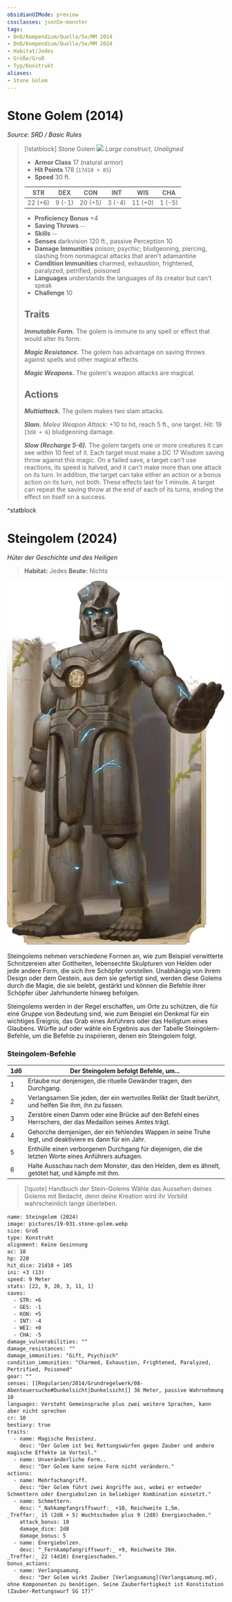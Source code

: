 ```yaml
---
obsidianUIMode: preview
cssclasses: json5e-monster
tags:
- DnD/Kompendium/Quelle/5e/MM 2014
- DnD/Kompendium/Quelle/5e/MM 2024
- Habitat/Jedes
- Größe/Groß
- Typ/Konstrukt
aliases:
- Stone Golem
---
```

# Stone Golem (2014)
*Source: SRD / Basic Rules*  

> [!statblock] Stone Golem
> ![](compendium/bestiary/construct/token/stone-golem.png#token)
> *Large construct, Unaligned*
> 
> - **Armor Class** 17  (natural armor)
> - **Hit Points** 178 (`17d10 + 85`)
> - **Speed** 30 ft.
> 
> |STR|DEX|CON|INT|WIS|CHA|
> |:---:|:---:|:---:|:---:|:---:|:---:|
> |22 (+6)| 9 (-1)|20 (+5)| 3 (-4)|11 (+0)| 1 (-5)|
> 
> - **Proficiency Bonus** +4
> - **Saving Throws** ⏤
> - **Skills** ⏤
> - **Senses** darkvision 120 ft., passive Perception 10
> - **Damage Immunities** poison; psychic; bludgeoning, piercing, slashing from nonmagical attacks that aren't adamantine
> - **Condition Immunities** charmed, exhaustion, frightened, paralyzed, petrified, poisoned
> - **Languages** understands the languages of its creator but can't speak
> - **Challenge** 10
> 
> ## Traits
> 
> ***Immutable Form.*** The golem is immune to any spell or effect that would alter its form.
> 
> ***Magic Resistance.*** The golem has advantage on saving throws against spells and other magical effects.
> 
> ***Magic Weapons.*** The golem's weapon attacks are magical.
> 
> ## Actions
> 
> ***Multiattack.*** The golem makes two slam attacks.
> 
> ***Slam.*** *Melee Weapon Attack:* +10 to hit, reach 5 ft., one target. *Hit:* 19 (`3d8 + 6`) bludgeoning damage.
> 
> ***Slow (Recharge 5-6).*** The golem targets one or more creatures it can see within 10 feet of it. Each target must make a DC 17 Wisdom saving throw against this magic. On a failed save, a target can't use reactions, its speed is halved, and it can't make more than one attack on its turn. In addition, the target can take either an action or a bonus action on its turn, not both. These effects last for 1 minute. A target can repeat the saving throw at the end of each of its turns, ending the effect on itself on a success.

^statblock

# Steingolem (2024)
_Hüter der Geschichte und des Heiligen_

>**Habitat:** Jedes
>**Beute:** Nichts

![](pictures/19-031.stone-golem.webp)

Steingolems nehmen verschiedene Formen an, wie zum Beispiel verwitterte Schnitzereien alter Gottheiten, lebensechte Skulpturen von Helden oder jede andere Form, die sich ihre Schöpfer vorstellen. Unabhängig von ihrem Design oder dem Gestein, aus dem sie gefertigt sind, werden diese Golems durch die Magie, die sie belebt, gestärkt und können die Befehle ihrer Schöpfer über Jahrhunderte hinweg befolgen.

Steingolems werden in der Regel erschaffen, um Orte zu schützen, die für eine Gruppe von Bedeutung sind, wie zum Beispiel ein Denkmal für ein wichtiges Ereignis, das Grab eines Anführers oder das Heiligtum eines Glaubens. Würfle auf oder wähle ein Ergebnis aus der Tabelle Steingolem-Befehle, um die Befehle zu inspirieren, denen ein Steingolem folgt.

### Steingolem-Befehle
| 1d6 | Der Steingolem befolgt Befehle, um...                                                                       |
| --- | ----------------------------------------------------------------------------------------------------------- |
| 1   | Erlaube nur denjenigen, die rituelle Gewänder tragen, den Durchgang.                                        |
| 2   | Verlangsamen Sie jeden, der ein wertvolles Relikt der Stadt berührt, und helfen Sie ihm, ihn zu fassen.     |
| 3   | Zerstöre einen Damm oder eine Brücke auf den Befehl eines Herrschers, der das Medaillon seines Amtes trägt. |
| 4   | Gehorche demjenigen, der ein fehlendes Wappen in seine Truhe legt, und deaktiviere es dann für ein Jahr.    |
| 5   | Enthülle einen verborgenen Durchgang für diejenigen, die die letzten Worte eines Anführers aufsagen.        |
| 6   | Halte Ausschau nach dem Monster, das den Helden, dem es ähnelt, getötet hat, und kämpfe mit ihm.            |

>[!quote] Handbuch der Stein-Golems
>Wähle das Aussehen deines Golems mit Bedacht, denn deine Kreation wird ihr Vorbild wahrscheinlich lange überleben.

```statblock
name: Steingolem (2024)
image: pictures/19-031.stone-golem.webp
size: Groß
type: Konstrukt
alignment: Keine Gesinnung
ac: 18
hp: 220
hit_dice: 21d10 + 105
ini: +3 (13)
speed: 9 Meter
stats: [22, 9, 20, 3, 11, 1]
saves:
  - STR: +6
  - GES: -1
  - KON: +5
  - INT: -4
  - WEI: +0
  - CHA: -5
damage_vulnerabilities: ""
damage_resistances: ""
damage_immunities: "Gift, Psychisch"
condition_immunities: "Charmed, Exhaustion, Frightened, Paralyzed, Pertrified, Poisoned"
gear: ""
senses: [[Regularien/2014/Grundregelwerk/08-Abenteuersuche#Dunkelsicht|Dunkelsicht]] 36 Meter, passive Wahrnehmung 10
languages: Versteht Gemeinsprache plus zwei weitere Sprachen, kann aber nicht sprechen
cr: 10
bestiary: true
traits:
  - name: Magische Resistenz.
    desc: "Der Golem ist bei Rettungswürfen gegen Zauber und andere magische Effekte im Vorteil."
  - name: Unveränderliche Form..
    desc: "Der Golem kann seine Form nicht verändern."
actions:
  - name: Mehrfachangriff.
    desc: "Der Golem führt zwei Angriffe aus, wobei er entweder Schmettern oder Energiebolzen in beliebiger Kombination einsetzt."
  - name: Schmettern.
    desc: "_Nahkampfangriffswurf:_ +10, Reichweite 1,5m. _Treffer:_ 15 (2d8 + 5) Wuchtschaden plus 9 (2d8) Energieschaden."
    attack_bonus: 10
    damage_dice: 2d8
    damage_bonus: 5
  - name: Energiebolzen.
    desc: "_Fernkampfangriffswurf:_ +9, Reichweite 36m. _Treffer:_ 22 (4d10) Energieschaden."
bonus_actions:
  - name: Verlangsamung.
    desc: "Der Golem wirkt Zauber [Verlangsamung](Verlangsamung.md), ohne Komponenten zu benötigen. Seine Zauberfertigkeit ist Konstitution (Zauber-Rettungswurf SG 17)"
```